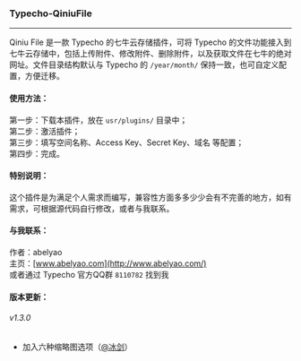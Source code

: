 ### Typecho-QiniuFile
---

Qiniu File 是一款 Typecho 的七牛云存储插件，可将 Typecho 的文件功能接入到七牛云存储中，包括上传附件、修改附件、删除附件，以及获取文件在七牛的绝对网址。文件目录结构默认与 Typecho 的 `/year/month/` 保持一致，也可自定义配置，方便迁移。

#### 使用方法：
第一步：下载本插件，放在 `usr/plugins/` 目录中；  
第二步：激活插件；  
第三步：填写空间名称、Access Key、Secret Key、域名 等配置；  
第四步：完成。

#### 特别说明：
这个插件是为满足个人需求而编写，兼容性方面多多少少会有不完善的地方，如有需求，可根据源代码自行修改，或者与我联系。

#### 与我联系：
作者：abelyao    
主页：[www.abelyao.com](http://www.abelyao.com/)  
或者通过 Typecho 官方QQ群 `8110782` 找到我

#### 版本更新：
###### v1.3.0
 - 加入六种缩略图选项（[@冰剑](https://github.com/binjoo)）